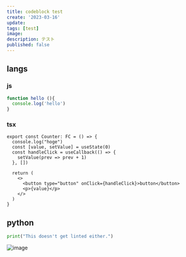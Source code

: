 ```yaml
---
title: codeblock test
create: '2023-03-16'
update:
tags: [test]
image:
description: テスト
published: false
---
```


## langs

### js

```js:index.js
function hello (){
  console.log('hello')
}
```

### tsx

```tsx:index.tsx
export const Counter: FC = () => {
  console.log("hoge")
  const [value, setValue] = useState(0)
  const handleClick = useCallback(() => {
    setValue(prev => prev + 1)
  }, [])

  return (
    <>
      <button type="button" onClick={handleClick}>button</button>
      <p>{value}</p>
    </>
  )
}
```

## python

```python
print("This doesn't get linted either.")
```

![image](../images/1679041126.png)
